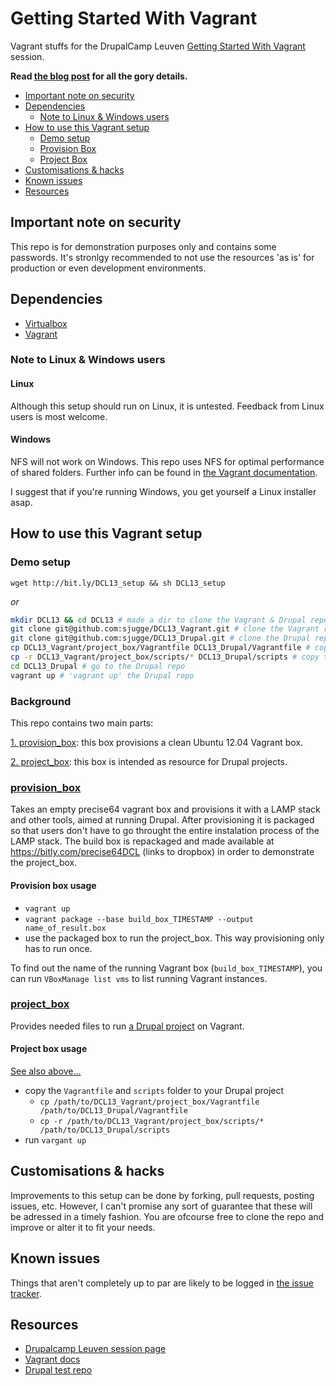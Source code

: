 # Getting Started With Vagrant

Vagrant stuffs for the DrupalCamp Leuven [Getting Started With Vagrant](http://leuven2013.drupalcamp.be/session/getting-started-vagrant) 
session.

**Read [the blog post](http://wunderkraut.be/node/217) for all the gory details.**

* [Important note on security](https://github.com/sjugge/DCL13_Vagrant#important-note-on-security)
* [Dependencies](https://github.com/sjugge/DCL13_Vagrant#dependencies) 
  * [Note to Linux & Windows users](https://github.com/sjugge/DCL13_Vagrant#note-to-linux--windows-users) 
* [How to use this Vagrant setup](https://github.com/sjugge/DCL13_Vagrant#how-to-use-this-vagrant-setup)
  * [Demo setup](https://github.com/sjugge/DCL13_Vagrant#demo-setup)
  * [Provision Box](https://github.com/sjugge/DCL13_Vagrant#provision_box)
  * [Project Box](https://github.com/sjugge/DCL13_Vagrant#project_box)
* [Customisations & hacks](https://github.com/sjugge/DCL13_Vagrant#customisations--hacks)
* [Known issues](https://github.com/sjugge/DCL13_Vagrant#known-issues)
* [Resources](https://github.com/sjugge/DCL13_Vagrant#resources)


## Important note on security

This repo is for demonstration purposes only and contains some passwords. 
It's stronlgy recommended to not use the resources 'as is' for production or even development environments.


## Dependencies

* [Virtualbox](https://www.virtualbox.org/wiki/Downloads)
* [Vagrant](http://downloads.vagrantup.com/)


### Note to Linux & Windows users

#### Linux

Although this setup should run on Linux, it is untested. Feedback from Linux users is most welcome.


#### Windows

NFS will not work on Windows. This repo uses NFS for optimal performance of shared folders. 
Further info can be found in [the Vagrant documentation](http://docs.vagrantup.com/v2/synced-folders/nfs.html).

I suggest that if you're running Windows, you get yourself a Linux installer asap.


## How to use this Vagrant setup

### Demo setup

`wget http://bit.ly/DCL13_setup && sh DCL13_setup`

*or*

``` bash
mkdir DCL13 && cd DCL13 # made a dir to clone the Vagrant & Drupal repo
git clone git@github.com:sjugge/DCL13_Vagrant.git # clone the Vagrant repo
git clone git@github.com:sjugge/DCL13_Drupal.git # clone the Drupal repo
cp DCL13_Vagrant/project_box/Vagrantfile DCL13_Drupal/Vagrantfile # copy the Vagrantfile to the repo
cp -r DCL13_Vagrant/project_box/scripts/* DCL13_Drupal/scripts # copy the scripts & recources to the Drupal repo
cd DCL13_Drupal # go to the Drupal repo
vagrant up # 'vagrant up' the Drupal repo
```


### Background

This repo contains two main parts:

[1. provision_box](https://github.com/sjugge/DCL13_Vagrant#provision_box): this box provisions a clean Ubuntu 12.04 Vagrant box.

[2. project_box](https://github.com/sjugge/DCL13_Vagrant#project_box): this box is intended as resource for Drupal projects. 


### [provision_box](https://github.com/sjugge/DCL13_Vagrant/tree/master/provision_box)

Takes an empty precise64 vagrant box and provisions it with a LAMP stack and other tools, aimed at running Drupal.
After provisioning it is packaged so that users don't have to go throught the entire instalation process of the LAMP stack.
The build box is repackaged and made available at https://bitly.com/precise64DCL (links to dropbox) in order to demonstrate the project_box.


#### Provision box usage

* `vagrant up`
* `vagrant package --base build_box_TIMESTAMP --output name_of_result.box`
* use the packaged box to run the project_box. This way provisioning only has to run once.

To find out the name of the running Vagrant box (`build_box_TIMESTAMP`), you can run `VBoxManage list vms` to list running Vagrant instances.


### [project_box](https://github.com/sjugge/DCL13_Vagrant/tree/master/project_box)
Provides needed files to run [a Drupal project](https://github.com/sjugge/DCL13_Drupal) on Vagrant.


#### Project box usage

[See also above...](https://github.com/sjugge/DCL13_Vagrant#demo-setup)

* copy the `Vagrantfile` and `scripts` folder to your Drupal project
  * `cp /path/to/DCL13_Vagrant/project_box/Vagrantfile /path/to/DCL13_Drupal/Vagrantfile`
  * `cp -r /path/to/DCL13_Vagrant/project_box/scripts/* /path/to/DCL13_Drupal/scripts`
* run `vargant up`
 


## Customisations & hacks

Improvements to this setup can be done by forking, pull requests, posting issues, etc. However, I can't promise any sort of guarantee that these will be adressed in a timely fashion.
You are ofcourse free to clone the repo and improve or alter it to fit your needs.


## Known issues

Things that aren't completely up to par are likely to be logged in [the issue tracker](https://github.com/sjugge/DCL13_Vagrant/issues).


## Resources

* [Drupalcamp Leuven session page](http://leuven2013.drupalcamp.be/node/153)
* [Vagrant docs](http://docs.vagrantup.com/)
* [Drupal test repo](https://github.com/sjugge/DCL13_Drupal)
